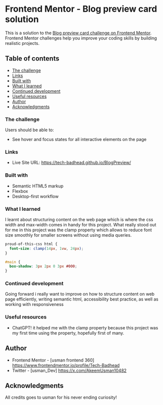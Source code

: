 # Frontend Mentor - Blog preview card solution

This is a solution to the [Blog preview card challenge on Frontend Mentor](https://www.frontendmentor.io/challenges/blog-preview-card-ckPaj01IcS). Frontend Mentor challenges help you improve your coding skills by building realistic projects.

## Table of contents

- [The challenge](#the-challenge)
- [Links](#links)
- [Built with](#built-with)
- [What I learned](#what-i-learned)
- [Continued development](#continued-development)
- [Useful resources](#useful-resources)
- [Author](#author)
- [Acknowledgments](#acknowledgments)

### The challenge

Users should be able to:

- See hover and focus states for all interactive elements on the page

### Links

- Live Site URL: https://tech-badhead.github.io/BlogPreview/

### Built with

- Semantic HTML5 markup
- Flexbox
- Desktop-first workflow

### What I learned

I learnt about structuring content on the web page which is where the css width and max-width comes in handy for this project. What really stood out for me in this project was the clamp property which allows to reduce font size smoothly for smaller screens without using media queries.

```css
proud-of-this-css html {
  font-size: clamp(14px, 1vw, 24px);
}

#main {
  box-shadow: 3px 2px 0 3px #000;
}
```

### Continued development

Going forward i really want to improve on how to structure content on web page efficiently, writing semantic html, accessibility best practice, as well as working with responsiveness

### Useful resources

- ChatGPT! it helped me with the clamp property because this project was my first time using the property, hopefully first of many.

## Author

- Frontend Mentor - [usman frontend 360] https://www.frontendmentor.io/profile/Tech-Badhead
- Twitter - [usman_Dev] https://x.com/AkeemUsman10482

## Acknowledgments

All credits goes to usman for his never ending curiosity!
